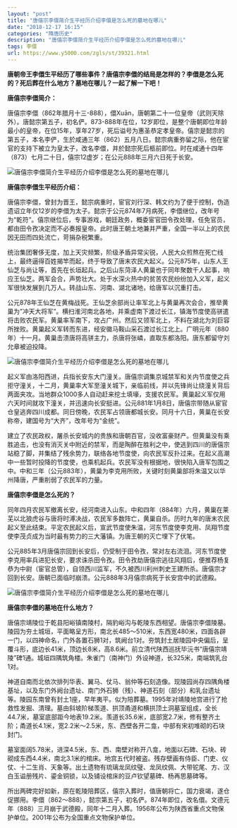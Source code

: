 ```yaml
---
layout: "post"
title: "唐僖宗李儇简介生平经历介绍李儇是怎么死的墓地在哪儿"
date: "2018-12-17 16:15"
categories: "隋唐历史"
description: "唐僖宗李儇简介生平经历介绍李儇是怎么死的墓地在哪儿"
tags: 李儇
url: https://www.y5000.com/zgls/st/39321.html
---
```






**唐朝帝王李儇生平经历了哪些事件？唐僖宗李儇的结局是怎样的？李儇是怎么死的？死后葬在什么地方？墓地在哪儿？一起了解一下吧！**

 **唐僖宗李儇简介：**

唐僖宗李儇（862年腊月十三-888），儇Xuān，唐朝第二十一位皇帝（武则天除外）。唐懿宗第五子，初名俨。873-888年在位，12岁即位，是整个唐朝即位年龄最小的皇帝，在位15年，享年27岁，死后谥号为惠圣恭定孝皇帝。僖宗是懿宗的第五子，本名李俨，生於咸通三年（862）五月八日。懿宗病重弥留之际，他在宦官的支持下被立为皇太子，改名李儇，并於懿宗死后柩前即位。时在咸通十四年（873）七月二十日，僖宗12虚岁；在公元888年三月六日死于长安。

![唐僖宗李儇简介生平经历介绍李儇是怎么死的墓地在哪儿](https://img.y5000.com/uploads/allimg/181226/3bf00e190d7cfa144c10d1d395357133.jpg)

 **唐僖宗李儇生平经历介绍：**

唐僖宗李儇，曾封为晋王，懿宗病重时，宦官刘行深、韩文约为了便于控制，伪造遗诏立年仅12岁的李儇为太子。懿宗于公元874年7月病死，李儇继位，改年号为“乾符”。僖宗继位后，专事游戏，朝廷政务，概委宦官田令孜处理，任免官员，都由田令孜决定而不必奏报皇帝。此时唐王朝土地兼并严重，全国一半以上的农民因无田而四处流亡，苛捐杂税繁重。

统治集团奢侈无度，加上天灾频繁，阶级矛盾异常尖锐，人民大众煎熬在死亡线上，最终逼得百姓揭竿而起，终于导致了唐末农民大起义。公元875年，山东人王仙芝与尚让等，首先在长垣起兵。之后山东菏泽人黄巢也于同年聚数千人起事，响应王仙芝。两军会合，声势壮大。处于水深火热中的贫苦农民纷纷加入义军，起义军很快发展到几万人。转战山东、河南、湖北诸地，给唐军以沉重打击。

公元878年王仙芝在黄梅战死。王仙芝余部尚让率军北上与黄巢再次会合，推举黄巢为”冲天大将军”。横扫淮河南北各地，并乘虚南下渡过长江，镇海节度使高骈遣将击败农民军。黄巢率军南下，攻占广州。然后又领军北上，不料在湖北为刘巨容所挫败。黄巢起义军转而东进，经安徽马鞍山采石渡过长江北上。广明元年（880年）十一月。黄巢击溃唐将高骈主力，杀唐将张嶙，直取东都洛阳。唐东都留守刘允章被迫投降。

![唐僖宗李儇简介生平经历介绍李儇是怎么死的墓地在哪儿](https://img.y5000.com/uploads/allimg/181226/4068cb8ea98b111ebb18ba10dd318c7d.jpg)

起义军由洛阳西进，兵指长安东大门潼关。唐僖宗调集京城禁军和关内节度使之兵拒守潼关，十二月，黄巢率大军至潼关城下，亲临前线，并以先锋尚让绕潼关背后两面夹攻。当地群众1000多人自动赶来挖土填壕，支援农民军。黄巢起义军仅用六天时间就攻下潼关，并迅速向长安挺进。公元881年1月8日，唐僖宗带随从宦官仓皇逃奔四川成都。同日傍晚，农民军占领唐都城长安。同月十六日，黄巢在长安称帝，建国号为“大齐”，改年号为“金统”。

建立了农民政权，屠杀长安城内的贵族和唐朝百官，没收富豪财产。但黄巢没有乘胜追击，也没有消灭关中附近的禁军，而是陶醉在胜利之中，使逃到四川的唐僖宗站稳了脚，并集结了残余势力，联络各地节度使，向农民军反扑过来。在起义高潮中一些暂时投降的节度使，也乘机起兵。农民军没有根据地，很快陷入唐军包围之中。中和三年（公元883年），黄巢为李克用所败，关键时刻黄巢部将朱温又以华州降唐，严重削弱了农民军的力量。

 **唐僖宗李儇是怎么死的？**

同年四月农民军撤离长安，经河南进入山东。中和四年（884年）六月，黄巢在莱芜以北狼虎谷与唐将时溥决战，农民军多数阵亡，黄巢自杀。历时九年的唐末农民起义至此结束。平定农民起义后，宣武节度使朱温，河东节度使李克用、凤翔节度使李茂贞成为当时最有势力的三大藩镇。为唐王朝的灭亡埋下了伏笔。

公元885年3月唐僖宗回到长安后，仍受制于田令孜，常对左右流泪。河东节度使李克用率兵进犯长安，要求诛杀田令孜。田令孜劫唐僖宗逃往风翔后，便推荐杨复恭为中尉（宦官总管），自领西川监军，不久被西川利州刺史王建所杀。唐僖宗才回到长安。唐朝已面临时崩溃。公元888年3月僖宗病死于长安宫中的武德殿。

![唐僖宗李儇简介生平经历介绍李儇是怎么死的墓地在哪儿](https://img.y5000.com/uploads/allimg/181226/392edbe3a38ff934003406f261608b7b.jpg)

 **唐僖宗李儇的墓地在什么地方？**

唐僖宗靖陵位于乾县阳峪镇南陵村，隔豹峪沟与乾陵东西相望。唐僖宗李儇陵墓。陵园为夯土城垣，平面略呈方形，南北长485～510米，东西宽480米，四面各辟一门，以四神命名，门外各置石狮1对，筑阙台1对。夯筑封土居陵园中央偏后，呈覆斗形，底边长41米，顶边长8米，高8.6米。前立清代陕西巡抚毕沅书“唐僖宗靖陵”碑1通。城垣四隅筑角楼。朱雀门（南神门）外设神道，长325米，南端筑乳台1对。  

神道自南而北依次排列华表、翼马、仗马、翁仲等石刻造像。现陵园尚存四隅角楼基址，以及东门外阙台遗址、南门外石狮（残）、神道石刻（部分）和乳台遗址等。陵园东南曾有封土1座，早年夷平。似为陪葬墓。1995年对靖陵地宫进行了抢救性发掘、清理。墓由斜坡阶梯羡道、拱顶甬道和横拱顶土洞墓室组成，全长44.7米，墓室底部距今地表19.2米。羡道长35.6米，底部宽2.7米，修有整齐土阶；甬道长4.1米，宽2.2米～2.5米，东、西壁各开二龛，中部有宋初堆砌的石块封门。

墓室面阔5.78米，进深4.5米，东、西、南壁对称开八龛，地面以石碑、石块、砖砌成东西4.4米，南北3.1米的棺床。地宫五代时被盗。残存壁画有侍臣、门吏、仪仗、十二生肖、天象等。出土遗物有琉璃龙凤纹璧、龙凤纹佩、大带铊尾、方、汉白玉谥册残片、鎏金铜锁，以及铺设棺床的豆卢钦望墓碑、杨再思墓碑等。

所出两碑完好如新，原在乾陵陪葬区，僖宗入葬时，值唐朝将亡，国力衰竭，遂仓促挪用。李儇（862～888），懿宗第五子，初名俨。874年即位，改名儇。文德元年（888）三月崩于武德殿，同年十二月入葬。1956年公布为陕西省重点文物保护单位。2001年公布为全国重点文物保护单位。
